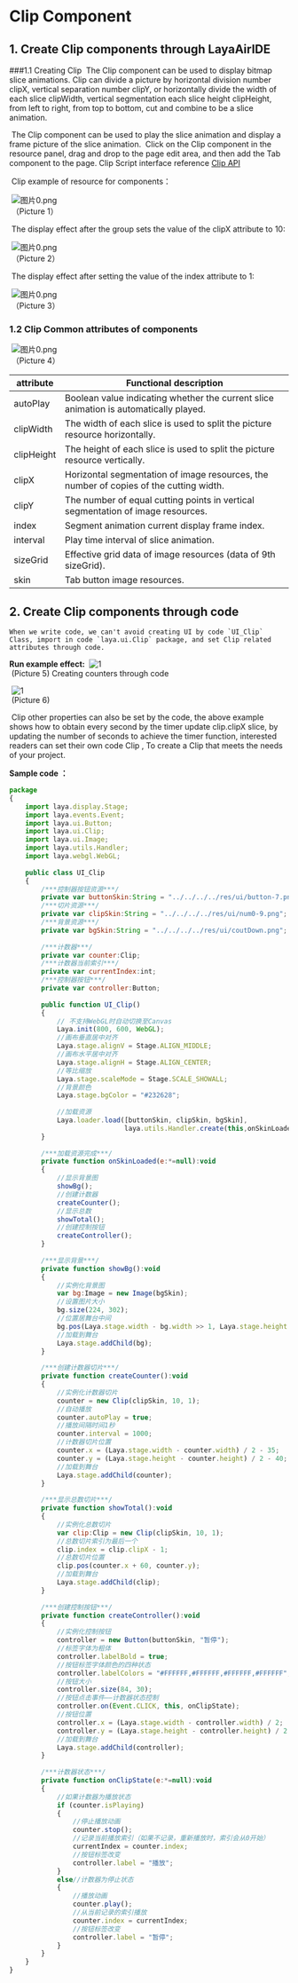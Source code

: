 # Clip Component



##  1. Create Clip components through LayaAirIDE

###1.1 Creating Clip
​        The Clip component can be used to display bitmap slice animations. Clip can divide a picture by horizontal division number clipX, vertical separation number clipY, or horizontally divide the width of each slice clipWidth, vertical segmentation each slice height clipHeight, from left to right, from top to bottom, cut and combine to be a slice animation.

​        The Clip component can be used to play the slice animation and display a frame picture of the slice animation.
​        Click on the Clip component in the resource panel, drag and drop to the page edit area, and then add the Tab component to the page.
Clip Script interface reference [Clip API](http://layaair.ldc.layabox.com/api/index.html?category=Core&class=laya.ui.Clip)

​        Clip example of resource for components：

​        ![图片0.png](img/1.png)<br/>
​    （Picture 1）

 

​        The display effect after the group sets the value of the clipX attribute to 10:

​        ![图片0.png](img/2.png)<br/>
​    （Picture 2）

​        The display effect after setting the value of the index attribute to 1:

​        ![图片0.png](img/3.png)<br/>
​    （Picture 3）

###  1.2 Clip Common attributes of components

​        ![图片0.png](img/4.png)<br/>
​    （Picture 4）

 

| **attribute**     | **Functional description**            |
| ---------- | ------------------- |
| autoPlay   | Boolean value indicating whether the current slice animation is automatically played. |
| clipWidth  | The width of each slice is used to split the picture resource horizontally.  |
| clipHeight | The height of each slice is used to split the picture resource vertically.  |
| clipX      | Horizontal segmentation of image resources, the number of copies of the cutting width.  |
| clipY      | The number of equal cutting points in vertical segmentation of image resources.  |
| index      | Segment animation current display frame index.      |
| interval   | Play time interval of slice animation.        |
| sizeGrid   | Effective grid data of image resources (data of 9th sizeGrid). |
| skin       | Tab button image resources.          |



##  2. Create Clip components through code

 	When we write code, we can't avoid creating UI by code `UI_Clip` Class, import in code `laya.ui.Clip` package, and set Clip related attributes through code.

**Run example effect:**
​	![1](gif/1.gif)<br/>
​	(Picture 5) Creating counters through code

​	![1](img/5.png)<br/>
​	(Picture 6)

​	Clip other properties can also be set by the code, the above example shows how to obtain every second by the timer update clip.clipX slice, by updating the number of seconds to achieve the timer function, interested readers can set their own code Clip , To create a Clip that meets the needs of your project.

**Sample code ：**

```javascript
package
{
	import laya.display.Stage;
	import laya.events.Event;
	import laya.ui.Button;
	import laya.ui.Clip;
	import laya.ui.Image;
	import laya.utils.Handler;
	import laya.webgl.WebGL;
	
	public class UI_Clip
	{
		/***控制器按钮资源***/
		private var buttonSkin:String = "../../../../res/ui/button-7.png";
		/***切片资源***/
		private var clipSkin:String = "../../../../res/ui/num0-9.png";
		/***背景资源***/
		private var bgSkin:String = "../../../../res/ui/coutDown.png";
		
		/***计数器***/
		private var counter:Clip;
		/***计数器当前索引***/
		private var currentIndex:int;
		/***控制器按钮***/
		private var controller:Button;
		
		public function UI_Clip()
		{
			// 不支持WebGL时自动切换至Canvas
			Laya.init(800, 600, WebGL);
			//画布垂直居中对齐
			Laya.stage.alignV = Stage.ALIGN_MIDDLE;
			//画布水平居中对齐
			Laya.stage.alignH = Stage.ALIGN_CENTER;
			//等比缩放
			Laya.stage.scaleMode = Stage.SCALE_SHOWALL;
			//背景颜色
			Laya.stage.bgColor = "#232628";
			
			//加载资源
			Laya.loader.load([buttonSkin, clipSkin, bgSkin], 
                             laya.utils.Handler.create(this,onSkinLoaded));
		}
		
		/***加载资源完成***/
		private function onSkinLoaded(e:*=null):void
		{
			//显示背景图
			showBg();
         	//创建计数器
			createCounter();
            //显示总数
			showTotal();
            //创建控制按钮
			createController();
		}
		
		/***显示背景***/
		private function showBg():void 
		{
			//实例化背景图
			var bg:Image = new Image(bgSkin);
			//设置图片大小
			bg.size(224, 302);
			//位置居舞台中间
			bg.pos(Laya.stage.width - bg.width >> 1, Laya.stage.height -bg.height >> 1);
			//加载到舞台
			Laya.stage.addChild(bg);
		}
		
		/***创建计数器切片***/
		private function createCounter():void
		{
			//实例化计数器切片
			counter = new Clip(clipSkin, 10, 1);
			//自动播放
			counter.autoPlay = true;
			//播放间隔时间1秒
			counter.interval = 1000;			
			//计数器切片位置
			counter.x = (Laya.stage.width - counter.width) / 2 - 35;
			counter.y = (Laya.stage.height - counter.height) / 2 - 40;
			//加载到舞台
			Laya.stage.addChild(counter);
		}
		
		/***显示总数切片***/
		private function showTotal():void 
		{
			//实例化总数切片
			var clip:Clip = new Clip(clipSkin, 10, 1);
			//总数切片索引为最后一个
			clip.index = clip.clipX - 1;
			//总数切片位置
			clip.pos(counter.x + 60, counter.y);
			//加载到舞台
			Laya.stage.addChild(clip);
		}
		
		/***创建控制按钮***/
		private function createController():void 
		{
			//实例化控制按钮
			controller = new Button(buttonSkin, "暂停");
			//标签字体为粗体
			controller.labelBold = true;
			//按钮标签字体颜色的四种状态
			controller.labelColors = "#FFFFFF,#FFFFFF,#FFFFFF,#FFFFFF";
			//按钮大小
			controller.size(84, 30);
			//按钮点击事件——计数器状态控制
			controller.on(Event.CLICK, this, onClipState);
			//按钮位置
			controller.x = (Laya.stage.width - controller.width) / 2;
			controller.y = (Laya.stage.height - controller.height) / 2 + 110;
			//加载到舞台
			Laya.stage.addChild(controller);
		}
		
		/***计数器状态***/
		private function onClipState(e:*=null):void 
		{
			//如果计数器为播放状态
			if (counter.isPlaying)
			{
				//停止播放动画
				counter.stop();
				//记录当前播放索引（如果不记录，重新播放时，索引会从0开始）
				currentIndex = counter.index;
				//按钮标签改变
				controller.label = "播放";
			}
			else//计数器为停止状态
			{
				//播放动画
				counter.play();
				//从当前记录的索引播放
				counter.index = currentIndex;
				//按钮标签改变
				controller.label = "暂停";
			}
		}	
	}
}
```



 